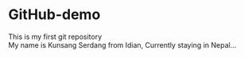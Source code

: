 # GitHub-demo
This is my first git repository
<br>
My name is Kunsang Serdang from Idian, Currently staying in Nepal...

